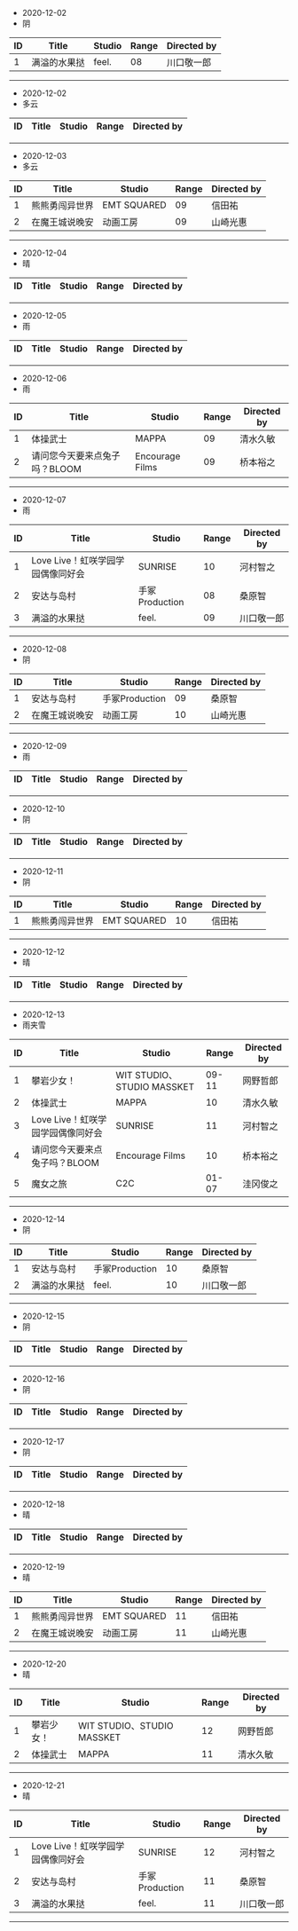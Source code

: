 - 2020-12-02
- 阴

ID|Title|Studio|Range|Directed by
---|---|---|---|---
1|满溢的水果挞|feel.|08|川口敬一郎

> 
---
- 2020-12-02
- 多云

ID|Title|Studio|Range|Directed by
---|---|---|---|---

> 
---
- 2020-12-03
- 多云

ID|Title|Studio|Range|Directed by
---|---|---|---|---
1|熊熊勇闯异世界|EMT SQUARED|09|信田祐
2|在魔王城说晚安|动画工房|09|山崎光惠

> 
---
- 2020-12-04
- 晴

ID|Title|Studio|Range|Directed by
---|---|---|---|---

> 
---
- 2020-12-05
- 雨

ID|Title|Studio|Range|Directed by
---|---|---|---|---

> 
---
- 2020-12-06
- 雨

ID|Title|Studio|Range|Directed by
---|---|---|---|---
1|体操武士|MAPPA|09|清水久敏
2|请问您今天要来点兔子吗？BLOOM|Encourage Films|09|桥本裕之

> 
---
- 2020-12-07
- 雨

ID|Title|Studio|Range|Directed by
---|---|---|---|---
1|Love Live！虹咲学园学园偶像同好会|SUNRISE|10|河村智之
2|安达与岛村|手冢Production|08|桑原智
3|满溢的水果挞|feel.|09|川口敬一郎

> 
---
- 2020-12-08
- 阴

ID|Title|Studio|Range|Directed by
---|---|---|---|---
1|安达与岛村|手冢Production|09|桑原智
2|在魔王城说晚安|动画工房|10|山崎光惠

> 
---
- 2020-12-09
- 雨

ID|Title|Studio|Range|Directed by
---|---|---|---|---


> 
---
- 2020-12-10
- 阴

ID|Title|Studio|Range|Directed by
---|---|---|---|---

> 
---
- 2020-12-11
- 阴

ID|Title|Studio|Range|Directed by
---|---|---|---|---
1|熊熊勇闯异世界|EMT SQUARED|10|信田祐

> 
---
- 2020-12-12
- 晴

ID|Title|Studio|Range|Directed by
---|---|---|---|---

> 
---
- 2020-12-13
- 雨夹雪

ID|Title|Studio|Range|Directed by
---|---|---|---|---
1|攀岩少女！|WIT STUDIO、STUDIO MASSKET|09-11|网野哲郎
2|体操武士|MAPPA|10|清水久敏
3|Love Live！虹咲学园学园偶像同好会|SUNRISE|11|河村智之
4|请问您今天要来点兔子吗？BLOOM|Encourage Films|10|桥本裕之
5|魔女之旅|C2C|01-07|洼冈俊之

> 
---
- 2020-12-14
- 阴

ID|Title|Studio|Range|Directed by
---|---|---|---|---
1|安达与岛村|手冢Production|10|桑原智
2|满溢的水果挞|feel.|10|川口敬一郎

> 
---
- 2020-12-15
- 阴

ID|Title|Studio|Range|Directed by
---|---|---|---|---

> 
---
- 2020-12-16
- 阴

ID|Title|Studio|Range|Directed by
---|---|---|---|---

> 
---
- 2020-12-17
- 阴

ID|Title|Studio|Range|Directed by
---|---|---|---|---

> 
---
- 2020-12-18
- 晴

ID|Title|Studio|Range|Directed by
---|---|---|---|---

> 
---
- 2020-12-19
- 晴

ID|Title|Studio|Range|Directed by
---|---|---|---|---
1|熊熊勇闯异世界|EMT SQUARED|11|信田祐
2|在魔王城说晚安|动画工房|11|山崎光惠

> 
---
- 2020-12-20
- 晴

ID|Title|Studio|Range|Directed by
---|---|---|---|---
1|攀岩少女！|WIT STUDIO、STUDIO MASSKET|12|网野哲郎
2|体操武士|MAPPA|11|清水久敏

> 
---
- 2020-12-21
- 晴

ID|Title|Studio|Range|Directed by
---|---|---|---|---
1|Love Live！虹咲学园学园偶像同好会|SUNRISE|12|河村智之
2|安达与岛村|手冢Production|11|桑原智
3|满溢的水果挞|feel.|11|川口敬一郎

> 
---
